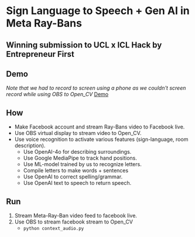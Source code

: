 # Sign Language to Speech + Gen AI in Meta Ray-Bans

## Winning submission to UCL x ICL Hack by Entrepreneur First

## Demo

_Note that we had to record to screen using a phone as we couldn't screen record while using OBS to Open_CV_
[Demo](https://youtu.be/U1oAggfj_y8)

## How

- Make Facebook account and stream Ray-Bans video to Facebook live.
- Use OBS virtual display to stream video to Open_CV.
- Use voice recognition to activate various features (sign-language, room description).
  - Use OpenAI-4o for describing surroundings.
  - Use Google MediaPipe to track hand positions.
  - Use ML-model trained by us to recognize letters.
  - Compile letters to make words + sentences
  - Use OpenAI to correct spelling/grammar.
  - Use OpenAI text to speech to return speech.

## Run

1. Stream Meta-Ray-Ban video feed to facebook live.
2. Use OBS to stream facebook stream to Open_CV
   - `python context_audio.py`
